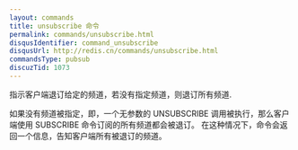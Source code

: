 ```yaml
---
layout: commands
title: unsubscribe 命令
permalink: commands/unsubscribe.html
disqusIdentifier: command_unsubscribe
disqusUrl: http://redis.cn/commands/unsubscribe.html
commandsType: pubsub
discuzTid: 1073
---
```


指示客户端退订给定的频道，若没有指定频道，则退订所有频道.

如果没有频道被指定，即，一个无参数的 UNSUBSCRIBE 调用被执行，那么客户端使用 SUBSCRIBE 命令订阅的所有频道都会被退订。
在这种情况下，命令会返回一个信息，告知客户端所有被退订的频道。
